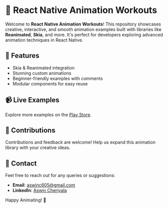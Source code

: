 # 🎨 React Native Animation Workouts  

Welcome to **React Native Animation Workouts**! This repository showcases creative, interactive, and smooth animation examples built with libraries like **Reanimated**, **Skia**, and more. It's perfect for developers exploring advanced animation techniques in React Native.  

## 🚀 Features  
- Skia & Reanimated integration  
- Stunning custom animations  
- Beginner-friendly examples with comments  
- Modular components for easy reuse  

## 📹 Live Examples  
Explore more examples on the [Play Store](https://play.google.com/store/apps/details?id=com.aswin.reactnative.animations).  

## 🤝 Contributions  
Contributions and feedback are welcome! Help us expand this animation library with your creative ideas.  

## 📧 Contact  
Feel free to reach out for any queries or suggestions:  
- **Email**: [aswinc605@gmail.com](mailto:aswinc605@gmail.com)  
- **LinkedIn**: [Aswin Cheriyala](https://www.linkedin.com/in/aswincheriyala)  

Happy Animating! 🚀  
